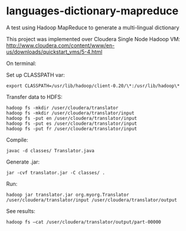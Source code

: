 # languages-dictionary-mapreduce
A test using Hadoop MapReduce to generate a multi-lingual dictionary

This project was implemented over Cloudera Single Node Hadoop VM:
http://www.cloudera.com/content/www/en-us/downloads/quickstart_vms/5-4.html

On terminal:

Set up CLASSPATH var:
```
export CLASSPATH=/usr/lib/hadoop/client-0.20/\*:/usr/lib/hadoop\*
```

Transfer data to HDFS:
```
hadoop fs -mkdir /user/cloudera/translator
hadoop fs -mkdir /user/cloudera/translator/input
hadoop fs -put en /user/cloudera/translator/input
hadoop fs -put es /user/cloudera/translator/input
hadoop fs -put fr /user/cloudera/translator/input
```

Compile:
```
javac -d classes/ Translator.java
```

Generate .jar:
```
jar -cvf translator.jar -C classes/ .
```

Run:
```
hadoop jar translator.jar org.myorg.Translator /user/cloudera/translator/input /user/cloudera/translator/output
```

See results:
```
hadoop fs –cat /user/cloudera/translator/output/part-00000
```
